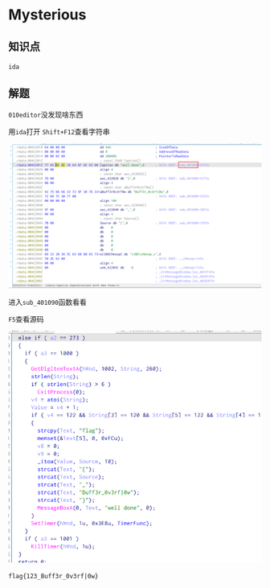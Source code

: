 # Mysterious

## 知识点

`ida`

## 解题

`010editor`没发现啥东西

用`ida`打开 `Shift+F12`查看字符串

![](./img/50-1.png)

进入`sub_401090`函数看看

`F5`查看源码

![](./img/50-2.png)

`flag{123_Buff3r_0v3rf|0w}`